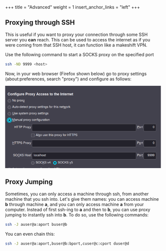 +++
title = "Advanced"
weight = 1
insert_anchor_links = "left"
+++



## Proxying through SSH
This is useful if you want to proxy your connection through some SSH server you **can** reach.
This can be used to access the internet as if you were coming from that SSH host, it can function like a makeshift VPN.

Use the following command to start a SOCKS proxy on the specified port
```sh
ssh -ND 9999 <host>
```

Now, in your web browser (Firefox shown below) go to proxy settings
(about:preferences, search "proxy") and configure as follows:

![Setting up a proxy under Firefox: Select Manual Proxy Configuration and leave all fields blank except "SOCKS Host" (fill with localhost) and the corresponding port (9999)](./proxy-firefox.png)

## Proxy Jumping

Sometimes, you can only access a machine through ssh, from another machine that you ssh into. 
Let's give them names: you can access machine **b** through machine **a**, 
and you can only access machine **a** from your computer.
Instead of first ssh-ing to **a** and then to **b**, you can use proxy jumping to instantly ssh into **b**.
To do so, use the following commands:

```bash
ssh -J auser@a:aport buser@b
```
You can even chain this:
```bash
ssh -J auser@a:aport,buser@b:bport,cuser@c:cport duser@d
```